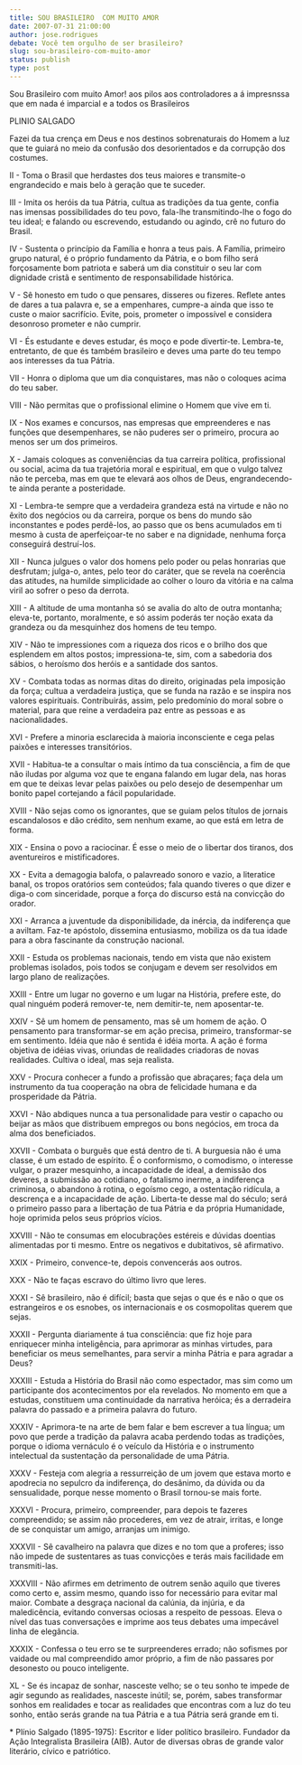 ```yaml
---
title: SOU BRASILEIRO  COM MUITO AMOR 
date: 2007-07-31 21:00:00
author: jose.rodrigues
debate: Você tem orgulho de ser brasileiro?
slug: sou-brasileiro-com-muito-amor
status: publish 
type: post
---
```


Sou Brasileiro com muito Amor! aos pilos aos controladores a á impresnssa que em nada é imparcial e a todos os Brasileiros  

PLINIO SALGADO   

Fazei da tua crença em Deus e nos destinos sobrenaturais do Homem a luz que te guiará no meio da confusão dos desorientados e da corrupção dos costumes.   

II - Toma o Brasil que herdastes dos teus maiores e transmite-o engrandecido e mais belo à geração que te suceder.   

III - Imita os heróis da tua Pátria, cultua as tradições da tua gente, confia nas imensas possibilidades do teu povo, fala-lhe transmitindo-lhe o fogo do teu ideal; e falando ou escrevendo, estudando ou agindo, crê no futuro do Brasil.   

IV - Sustenta o princípio da Família e honra a teus pais. A Família, primeiro grupo natural, é o próprio fundamento da Pátria, e o bom filho será forçosamente bom patriota e saberá um dia constituir o seu lar com dignidade cristã e sentimento de responsabilidade histórica.   

V - Sê honesto em tudo o que pensares, disseres ou fizeres. Reflete antes de dares a tua palavra e, se a empenhares, cumpre-a ainda que isso te custe o maior sacrifício. Evite, pois, prometer o impossível e considera desonroso prometer e não cumprir.   

VI - És estudante e deves estudar, és moço e pode divertir-te. Lembra-te, entretanto, de que és também brasileiro e deves uma parte do teu tempo aos interesses da tua Pátria.   

VII - Honra o diploma que um dia conquistares, mas não o coloques acima do teu saber.   

VIII - Não permitas que o profissional elimine o Homem que vive em ti.   

IX - Nos exames e concursos, nas empresas que empreenderes e nas funções que desempenhares, se não puderes ser o primeiro, procura ao menos ser um dos primeiros.   

X - Jamais coloques as conveniências da tua carreira política, profissional ou social, acima da tua trajetória moral e espiritual, em que o vulgo talvez não te perceba, mas em que te elevará aos olhos de Deus, engrandecendo-te ainda perante a posteridade.   

XI - Lembra-te sempre que a verdadeira grandeza está na virtude e não no êxito dos negócios ou da carreira, porque os bens do mundo são inconstantes e podes perdê-los, ao passo que os bens acumulados em ti mesmo à custa de aperfeiçoar-te no saber e na dignidade, nenhuma força conseguirá destruí-los.   

XII - Nunca julgues o valor dos homens pelo poder ou pelas honrarias que desfrutam; julga-o, antes, pelo teor do caráter, que se revela na coerência das atitudes, na humilde simplicidade ao colher o louro da vitória e na calma viril ao sofrer o peso da derrota.   

XIII - A altitude de uma montanha só se avalia do alto de outra montanha; eleva-te, portanto, moralmente, e só assim poderás ter noção exata da grandeza ou da mesquinhez dos homens de teu tempo.   

XIV - Não te impressiones com a riqueza dos ricos e o brilho dos que esplendem em altos postos; impressiona-te, sim, com a sabedoria dos sábios, o heroísmo dos heróis e a santidade dos santos.   

XV - Combata todas as normas ditas do direito, originadas pela imposição da força; cultua a verdadeira justiça, que se funda na razão e se inspira nos valores espirituais. Contribuirás, assim, pelo predomínio do moral sobre o material, para que reine a verdadeira paz entre as pessoas e as nacionalidades.   

XVI - Prefere a minoria esclarecida à maioria inconsciente e cega pelas paixões e interesses transitórios.   

XVII - Habitua-te a consultar o mais íntimo da tua consciência, a fim de que não iludas por alguma voz que te engana falando em lugar dela, nas horas em que te deixas levar pelas paixões ou pelo desejo de desempenhar um bonito papel cortejando a fácil popularidade.   

XVIII - Não sejas como os ignorantes, que se guiam pelos títulos de jornais escandalosos e dão crédito, sem nenhum exame, ao que está em letra de forma.   

XIX - Ensina o povo a raciocinar. É esse o meio de o libertar dos tiranos, dos aventureiros e mistificadores.   

XX - Evita a demagogia balofa, o palavreado sonoro e vazio, a literatice banal, os tropos oratórios sem conteúdos; fala quando tiveres o que dizer e diga-o com sinceridade, porque a força do discurso está na convicção do orador.   

XXI - Arranca a juventude da disponibilidade, da inércia, da indiferença que a aviltam. Faz-te apóstolo, dissemina entusiasmo, mobiliza os da tua idade para a obra fascinante da construção nacional.   

XXII - Estuda os problemas nacionais, tendo em vista que não existem problemas isolados, pois todos se conjugam e devem ser resolvidos em largo plano de realizações.   

XXIII - Entre um lugar no governo e um lugar na História, prefere este, do qual ninguém poderá remover-te, nem demitir-te, nem aposentar-te.   

XXIV - Sê um homem de pensamento, mas sê um homem de ação. O pensamento para transformar-se em ação precisa, primeiro, transformar-se em sentimento. Idéia que não é sentida é idéia morta. A ação é forma objetiva de idéias vivas, oriundas de realidades criadoras de novas realidades. Cultiva o ideal, mas seja realista.   

XXV - Procura conhecer a fundo a profissão que abraçares; faça dela um instrumento da tua cooperação na obra de felicidade humana e da prosperidade da Pátria.   

XXVI - Não abdiques nunca a tua personalidade para vestir o capacho ou beijar as mãos que distribuem empregos ou bons negócios, em troca da alma dos beneficiados.   

XXVII - Combata o burguês que está dentro de ti. A burguesia não é uma classe, é um estado de espírito. É o conformismo, o comodismo, o interesse vulgar, o prazer mesquinho, a incapacidade de ideal, a demissão dos deveres, a submissão ao cotidiano, o fatalismo inerme, a indiferença criminosa, o abandono à rotina, o egoísmo cego, a ostentação ridícula, a descrença e a incapacidade de ação. Liberta-te desse mal do século; será o primeiro passo para a libertação de tua Pátria e da própria Humanidade, hoje oprimida pelos seus próprios vícios.   

XXVIII - Não te consumas em elocubrações estéreis e dúvidas doentias alimentadas por ti mesmo. Entre os negativos e dubitativos, sê afirmativo.   

XXIX - Primeiro, convence-te, depois convencerás aos outros.   

XXX - Não te faças escravo do último livro que leres.   

XXXI - Sê brasileiro, não é difícil; basta que sejas o que és e não o que os estrangeiros e os esnobes, os internacionais e os cosmopolitas querem que sejas.   

XXXII - Pergunta diariamente á tua consciência: que fiz hoje para enriquecer minha inteligência, para aprimorar as minhas virtudes, para beneficiar os meus semelhantes, para servir a minha Pátria e para agradar a Deus?   

XXXIII - Estuda a História do Brasil não como espectador, mas sim como um participante dos acontecimentos por ela revelados. No momento em que a estudas, constituem uma continuidade da narrativa heróica; és a derradeira palavra do passado e a primeira palavra do futuro.   

XXXIV - Aprimora-te na arte de bem falar e bem escrever a tua língua; um povo que perde a tradição da palavra acaba perdendo todas as tradições, porque o idioma vernáculo é o veículo da História e o instrumento intelectual da sustentação da personalidade de uma Pátria.   

XXXV - Festeja com alegria a ressurreição de um jovem que estava morto e apodrecia no sepulcro da indiferença, do desânimo, da dúvida ou da sensualidade, porque nesse momento o Brasil tornou-se mais forte.   

XXXVI - Procura, primeiro, compreender, para depois te fazeres compreendido; se assim não procederes, em vez de atrair, irritas, e longe de se conquistar um amigo, arranjas um inimigo.   

XXXVII - Sê cavalheiro na palavra que dizes e no tom que a proferes; isso não impede de sustentares as tuas convicções e terás mais facilidade em transmiti-las.   

XXXVIII - Não afirmes em detrimento de outrem senão aquilo que tiveres como certo e, assim mesmo, quando isso for necessário para evitar mal maior. Combate a desgraça nacional da calúnia, da injúria, e da maledicência, evitando conversas ociosas a respeito de pessoas. Eleva o nível das tuas conversações e imprime aos teus debates uma impecável linha de elegância.   

XXXIX - Confessa o teu erro se te surpreenderes errado; não sofismes por vaidade ou mal compreendido amor próprio, a fim de não passares por desonesto ou pouco inteligente.   

XL - Se és incapaz de sonhar, nasceste velho; se o teu sonho te impede de agir segundo as realidades, nasceste inútil; se, porém, sabes transformar sonhos em realidades e tocar as realidades que encontras com a luz do teu sonho, então serás grande na tua Pátria e a tua Pátria será grande em ti.   

\* Plínio Salgado (1895-1975): Escritor e líder político brasileiro. Fundador da Ação Integralista Brasileira (AIB). Autor de diversas obras de grande valor literário, cívico e patriótico.   

  

  

